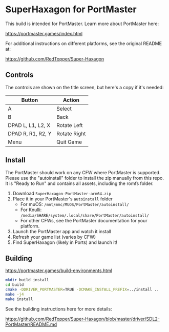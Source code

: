 # SuperHaxagon for PortMaster

This build is intended for PortMaster. Learn more about PortMaster here:

https://portmaster.games/index.html

For additional instructions on different platforms, see the original README at:

https://github.com/RedTopper/Super-Haxagon

## Controls

The controls are shown on the title screen, but here's a copy if it's needed:

| Button            | Action       |
|-------------------|--------------| 
| A                 | Select       |
| B                 | Back         |
| DPAD L, L1, L2, X | Rotate Left  |
| DPAD R, R1, R2, Y | Rotate Right |
| Menu              | Quit Game    |

## Install

The PortMaster should work on any CFW where PortMaster is supported. Please use the "autoinstall"
folder to install the zip manually from this repo. It is "Ready to Run" and contains all assets,
including the romfs folder.

1. Download `SuperHaxagon-PortMaster-arm64.zip`
2. Place it in your PortMaster's `autoinstall` folder
    * For muOS: `/mnt/mmc/MUOS/PortMaster/autoinstall/`
    * For Knulli: `/media/SHARE/system/.local/share/PortMaster/autoinstall/`
    * For other CFWs, see the PortMaster documentation for your platform.
3. Launch the PortMaster app and watch it install
4. Refresh your game list (varies by CFW)
5. Find SuperHaxagon (likely in Ports) and launch it!

## Building

https://portmaster.games/build-environments.html

```bash
mkdir build install
cd build
cmake -DDRIVER_PORTMASTER=TRUE -DCMAKE_INSTALL_PREFIX=../install ..
make -j4
make install
```

See the building instructions here for more details:

https://github.com/RedTopper/Super-Haxagon/blob/master/driver/SDL2-PortMaster/README.md
